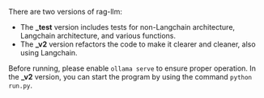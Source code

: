 There are two versions of rag-llm:

- The **_test** version includes tests for non-Langchain architecture, Langchain architecture, and various functions.
- The **_v2** version refactors the code to make it clearer and cleaner, also using Langchain.

Before running, please enable `ollama serve` to ensure proper operation.
In the **_v2** version, you can start the program by using the command `python run.py`.
